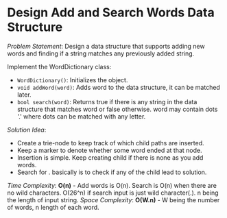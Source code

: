# Design Add and Search Words Data Structure


_Problem Statement_:
Design a data structure that supports adding new words and finding if a string matches any previously added string.

Implement the WordDictionary class:
- `WordDictionary()`: Initializes the object.
- `void addWord(word)`: Adds word to the data structure, it can be matched later.
- `bool search(word)`: Returns true if there is any string in the data structure that matches word or false otherwise. word may contain dots '.' where dots can be matched with any letter.

_Solution Idea_:
- Create a trie-node to keep track of which child paths are inserted.
- Keep a marker to denote whether some word ended at that node.
- Insertion is simple. Keep creating child if there is none as you add words.
- Search for . basically is to check if any of the child lead to solution.

_Time Complexity_: **O(n)** - Add words is O(n). Search is O(n) when there are no wild characters. O(26^n) if search input is just wild character(.). n being the length of input string.
_Space Complexity_: **O(W.n)** - W being the number of words, n length of each word.

